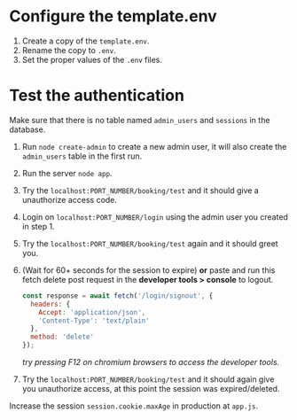 # Configure the template.env

1. Create a copy of the `template.env`.
2. Rename the copy to `.env`.
3. Set the proper values of the `.env` files.

# Test the authentication

Make sure that there is no table named `admin_users` and `sessions` in the database.

1. Run `node create-admin` to create a new admin user, it will also create the `admin_users` table in the first run.

2. Run the server `node app`.

3. Try the `localhost:PORT_NUMBER/booking/test` and it should give a unauthorize access code.

4. Login on `localhost:PORT_NUMBER/login` using the admin user you created in step 1.

5. Try the `localhost:PORT_NUMBER/booking/test` again and it should greet you.

6. (Wait for 60+ seconds for the session to expire) **or** paste and run this fetch delete post request in the **developer tools > console** to logout.

    ```javascript
    const response = await fetch('/login/signout', {
      headers: {
        Accept: 'application/json',
        'Content-Type': 'text/plain'
      },
      method: 'delete'
    });
    ```

    _try pressing F12 on chromium browsers to access the developer tools._

7. Try the `localhost:PORT_NUMBER/booking/test` and it should again give you unauthorize access, at this point the session was expired/deleted.

Increase the session `session.cookie.maxAge` in production at `app.js`.